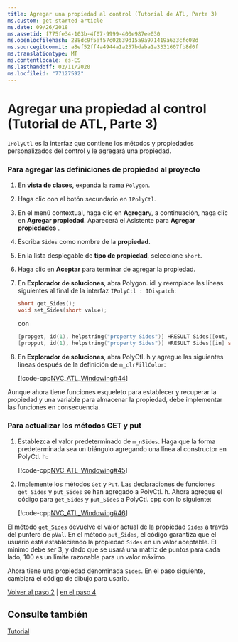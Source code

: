 ```yaml
---
title: Agregar una propiedad al control (Tutorial de ATL, Parte 3)
ms.custom: get-started-article
ms.date: 09/26/2018
ms.assetid: f775fe34-103b-4f07-9999-400e987ee030
ms.openlocfilehash: 288dc9f5af57c02639d15a9a971419a633cfc08d
ms.sourcegitcommit: a8ef52ff4a4944a1a257bdaba1a3331607fb8d0f
ms.translationtype: MT
ms.contentlocale: es-ES
ms.lasthandoff: 02/11/2020
ms.locfileid: "77127592"
---
```

# <a name="adding-a-property-to-the-control-atl-tutorial-part-3"></a>Agregar una propiedad al control (Tutorial de ATL, Parte 3)

`IPolyCtl` es la interfaz que contiene los métodos y propiedades personalizados del control y le agregará una propiedad.

### <a name="to-add-the-property-definitions-to-your-project"></a>Para agregar las definiciones de propiedad al proyecto

1. En **vista de clases**, expanda la rama `Polygon`.

1. Haga clic con el botón secundario en `IPolyCtl`.

1. En el menú contextual, haga clic en **Agregar**y, a continuación, haga clic en **Agregar propiedad**. Aparecerá el Asistente para **Agregar propiedades** .

1. Escriba `Sides` como nombre de la **propiedad**.

1. En la lista desplegable de **tipo de propiedad**, seleccione `short`.

1. Haga clic en **Aceptar** para terminar de agregar la propiedad.

1. En **Explorador de soluciones**, abra Polygon. idl y reemplace las líneas siguientes al final de la interfaz `IPolyCtl : IDispatch`:

    ```cpp
    short get_Sides();
    void set_Sides(short value);
    ```

    con

    ```cpp
    [propget, id(1), helpstring("property Sides")] HRESULT Sides([out, retval] short *pVal);
    [propput, id(1), helpstring("property Sides")] HRESULT Sides([in] short newVal);
    ```

1. En **Explorador de soluciones**, abra PolyCtl. h y agregue las siguientes líneas después de la definición de `m_clrFillColor`:

    [!code-cpp[NVC_ATL_Windowing#44](../atl/codesnippet/cpp/adding-a-property-to-the-control-atl-tutorial-part-3_1.h)]

Aunque ahora tiene funciones esqueleto para establecer y recuperar la propiedad y una variable para almacenar la propiedad, debe implementar las funciones en consecuencia.

### <a name="to-update-the-get-and-put-methods"></a>Para actualizar los métodos GET y put

1. Establezca el valor predeterminado de `m_nSides`. Haga que la forma predeterminada sea un triángulo agregando una línea al constructor en PolyCtl. h:

    [!code-cpp[NVC_ATL_Windowing#45](../atl/codesnippet/cpp/adding-a-property-to-the-control-atl-tutorial-part-3_2.h)]

1. Implemente los métodos `Get` y `Put`. Las declaraciones de funciones `get_Sides` y `put_Sides` se han agregado a PolyCtl. h. Ahora agregue el código para `get_Sides` y `put_Sides` a PolyCtl. cpp con lo siguiente:

    [!code-cpp[NVC_ATL_Windowing#46](../atl/codesnippet/cpp/adding-a-property-to-the-control-atl-tutorial-part-3_3.cpp)]

El método `get_Sides` devuelve el valor actual de la propiedad `Sides` a través del puntero de `pVal`. En el método `put_Sides`, el código garantiza que el usuario está estableciendo la propiedad `Sides` en un valor aceptable. El mínimo debe ser 3, y dado que se usará una matriz de puntos para cada lado, 100 es un límite razonable para un valor máximo.

Ahora tiene una propiedad denominada `Sides`. En el paso siguiente, cambiará el código de dibujo para usarlo.

[Volver al paso 2](../atl/adding-a-control-atl-tutorial-part-2.md) &#124; [en el paso 4](../atl/changing-the-drawing-code-atl-tutorial-part-4.md)

## <a name="see-also"></a>Consulte también

[Tutorial](../atl/active-template-library-atl-tutorial.md)
